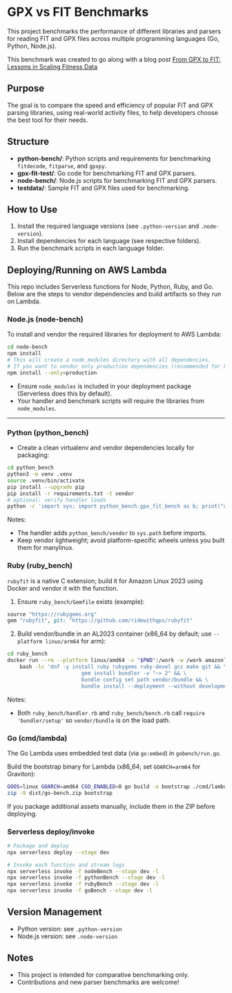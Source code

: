 # GPX vs FIT Benchmarks

This project benchmarks the performance of different libraries and parsers for reading FIT and GPX files across multiple programming languages (Go, Python, Node.js).

This benchmark was created to go along with a blog post [From GPX to FIT: Lessons in Scaling Fitness Data](https://saegey.com/project/gpx-falls-short/)

## Purpose
The goal is to compare the speed and efficiency of popular FIT and GPX parsing libraries, using real-world activity files, to help developers choose the best tool for their needs.

## Structure
- **python-bench/**: Python scripts and requirements for benchmarking `fitdecode`, `fitparse`, and `gpxpy`.
- **gpx-fit-test/**: Go code for benchmarking FIT and GPX parsers.
- **node-bench/**: Node.js scripts for benchmarking FIT and GPX parsers.
- **testdata/**: Sample FIT and GPX files used for benchmarking.

## How to Use
1. Install the required language versions (see `.python-version` and `.node-version`).
2. Install dependencies for each language (see respective folders).
3. Run the benchmark scripts in each language folder.

## Deploying/Running on AWS Lambda

This repo includes Serverless functions for Node, Python, Ruby, and Go. Below are the steps to vendor dependencies and build artifacts so they run on Lambda.


### Node.js (node-bench)

To install and vendor the required libraries for deployment to AWS Lambda:

```bash
cd node-bench
npm install
# This will create a node_modules directory with all dependencies.
# If you want to vendor only production dependencies (recommended for Lambda):
npm install --only=production
```

- Ensure `node_modules` is included in your deployment package (Serverless does this by default).
- Your handler and benchmark scripts will require the libraries from `node_modules`.

---

### Python (python_bench)

- Create a clean virtualenv and vendor dependencies locally for packaging:

```bash
cd python_bench
python3 -m venv .venv
source .venv/bin/activate
pip install --upgrade pip
pip install -r requirements.txt -t vendor
# optional: verify handler loads
python -c 'import sys; import python_bench.gpx_fit_bench as b; print("ok")'
```

Notes:
- The handler adds `python_bench/vendor` to `sys.path` before imports.
- Keep vendor lightweight; avoid platform-specific wheels unless you built them for manylinux.

### Ruby (ruby_bench)

`rubyfit` is a native C extension; build it for Amazon Linux 2023 using Docker and vendor it with the function.

1) Ensure `ruby_bench/Gemfile` exists (example):

```ruby
source "https://rubygems.org"
gem "rubyfit", git: "https://github.com/ridewithgps/rubyfit"
```

2) Build vendor/bundle in an AL2023 container (x86_64 by default; use `--platform linux/arm64` for arm):

```bash
cd ruby_bench
docker run --rm --platform linux/amd64 -v "$PWD":/work -w /work amazonlinux:2023 \
	bash -lc 'dnf -y install ruby rubygems ruby-devel gcc make git && \
						gem install bundler -v "~> 2" && \
						bundle config set path vendor/bundle && \
						bundle install --deployment --without development test'
```

Notes:
- Both `ruby_bench/handler.rb` and `ruby_bench/bench.rb` call `require 'bundler/setup'` so `vendor/bundle` is on the load path.

### Go (cmd/lambda)

The Go Lambda uses embedded test data (via `go:embed`) in `gobench/run.go`.

Build the bootstrap binary for Lambda (x86_64; set `GOARCH=arm64` for Graviton):

```bash
GOOS=linux GOARCH=amd64 CGO_ENABLED=0 go build -o bootstrap ./cmd/lambda
zip -9 dist/go-bench.zip bootstrap
```

If you package additional assets manually, include them in the ZIP before deploying.

### Serverless deploy/invoke

```bash
# Package and deploy
npx serverless deploy --stage dev

# Invoke each function and stream logs
npx serverless invoke -f nodeBench --stage dev -l
npx serverless invoke -f pythonBench --stage dev -l
npx serverless invoke -f rubyBench --stage dev -l
npx serverless invoke -f goBench --stage dev -l
```

## Version Management
- Python version: see `.python-version`
- Node.js version: see `.node-version`

## Notes
- This project is intended for comparative benchmarking only.
- Contributions and new parser benchmarks are welcome!
